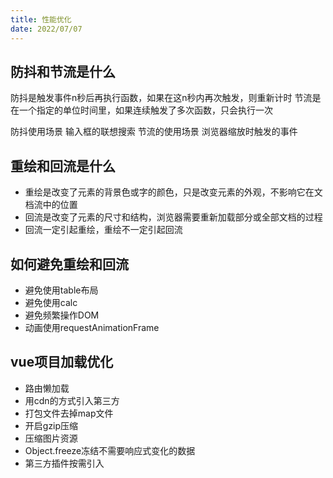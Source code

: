 ```yaml
---
title: 性能优化
date: 2022/07/07
---
```


## 防抖和节流是什么
防抖是触发事件n秒后再执行函数，如果在这n秒内再次触发，则重新计时
节流是在一个指定的单位时间里，如果连续触发了多次函数，只会执行一次

防抖使用场景 输入框的联想搜索
节流的使用场景 浏览器缩放时触发的事件

## 重绘和回流是什么
- 重绘是改变了元素的背景色或字的颜色，只是改变元素的外观，不影响它在文档流中的位置
- 回流是改变了元素的尺寸和结构，浏览器需要重新加载部分或全部文档的过程
- 回流一定引起重绘，重绘不一定引起回流

## 如何避免重绘和回流
- 避免使用table布局
- 避免使用calc
- 避免频繁操作DOM
- 动画使用requestAnimationFrame

## vue项目加载优化
- 路由懒加载
- 用cdn的方式引入第三方
- 打包文件去掉map文件
- 开启gzip压缩
- 压缩图片资源
- Object.freeze冻结不需要响应式变化的数据
- 第三方插件按需引入